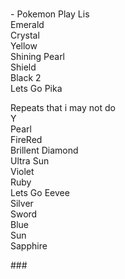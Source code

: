 ###

<p align="left">- Pokemon Play Lis<br>
Emerald<br>
Crystal<br>
Yellow<br>
Shining Pearl<br>
Shield<br>
Black 2<br>
Lets Go Pika<br>
</p>
<p>
Repeats that i may not do<br>
Y<br>
Pearl<br> 
FireRed<br>
Brillent Diamond<br> 
Ultra Sun<br>
Violet<br>
Ruby<br>
Lets Go Eevee<br>
Silver<br>
Sword<br>
Blue<br>
Sun<br>
Sapphire<br>
</p>
###
